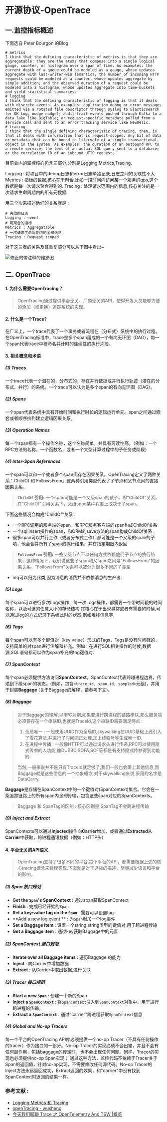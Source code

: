 # 开源协议-OpenTrace
## 一.监控指标概述

下面选自 Peter Bourgon 的Blog

```text
# metrics
I think that the defining characteristic of metrics is that they are aggregatable: they are the atoms that compose into a single logical gauge, counter, or histogram over a span of time. As examples: the current depth of a queue could be modeled as a gauge, whose updates aggregate with last-writer-win semantics; the number of incoming HTTP requests could be modeled as a counter, whose updates aggregate by simple addition; and the observed duration of a request could be modeled into a histogram, whose updates aggregate into time-buckets and yield statistical summaries.
# logging
I think that the defining characteristic of logging is that it deals with discrete events. As examples: application debug or error messages emitted via a rotated file descriptor through syslog to Elasticsearch (or OK Log, nudge nudge); audit-trail events pushed through Kafka to a data lake like BigTable; or request-specific metadata pulled from a service call and sent to an error tracking service like NewRelic.
# tracing
I think that the single defining characteristic of tracing, then, is that it deals with information that is request-scoped. Any bit of data or metadata that can be bound to lifecycle of a single transactional object in the system. As examples: the duration of an outbound RPC to a remote service; the text of an actual SQL query sent to a database; or the correlation ID of an inbound HTTP request.
```

目前业内的监控核心包含三部分,分别是Logging,Metrics,Tracing,

Logging : 将项目中的debug日志和error日志单独记录,日志之间的关联性不大
		Metrics : 指标的数据,核心在于聚合,比如一段时间内访问某一个服务的qps,这个数据是每一次请求聚合得到的.
		Tracing : 处理请求范围内的信息,核心关注的是一次请求生命周期内的所有元数据.

用三个次来描述他们的关系就是 : 

```
# 离散的日志
Logging : event
# 可聚合的指标
Metrics : Aggregatable
# 一次请求生命周期内的全部信息
Tracing : Request scoped
```

对于这三者的关系及其重复部分可以从下图中看出~

![修正的带注释的维恩图](http://peter.bourgon.org/img/instrumentation/02.png)

## 二. OpenTrace 
#### 1. 为什么需要OpenTracing？
> OpenTracing通过提供平台无关、厂商无关的API，使得开发人员能够方便的添加（或更换）追踪系统的实现。

#### 2. 什么是一个Trace?
在广义上，一个trace代表了一个事务或者流程在（分布式）系统中的执行过程。在OpenTracing标准中，trace是多个span组成的一个有向无环图（DAG），每一个span代表trace中被命名并计时的连续性的执行片段。

#### 3. 相关概念和术语
##### (1) Traces
一个trace代表一个潜在的，分布式的，存在并行数据或并行执行轨迹（潜在的分布式、并行）的系统。一个trace可以认为是多个span的有向无环图（DAG）。
##### (2) Spans
一个span代表系统中具有开始时间和执行时长的逻辑运行单元。span之间通过嵌套或者顺序排列建立逻辑因果关系。
##### (3) Operation Names
每一个span都有一个操作名称，这个名称简单，并具有可读性高。（例如：一个RPC方法的名称，一个函数名，或者一个大型计算过程中的子任务或阶段）
##### (4) Inter-Span References
一个span可以和一个或者多个span间存在因果关系。OpenTracing定义了两种关系：ChildOf 和 FollowsFrom。这两种引用类型代表了子节点和父节点间的直接因果关系。

> **`ChildOf` 引用:** 一个span可能是一个父级span的孩子，即"ChildOf"关系。在"ChildOf"引用关系下，父级span某种程度上取决于子span。

下面这些情况会构成"ChildOf"关系：

- 一个RPC调用的服务端的span，和RPC服务客户端的span构成ChildOf关系
- 一个sql insert操作的span，和ORM的save方法的span构成ChildOf关系
- 很多span可以并行工作（或者分布式工作）都可能是一个父级的span的子项，他会合并所有子span的执行结果，并在指定期限内返回

> **`FollowsFrom` 引用:** 一些父级节点不以任何方式依赖他们子节点的执行结果，这种情况下，我们说这些子span和父span之间是"FollowsFrom"的因果关系。"FollowsFrom"关系可以被分为很多不同的子类型

- mq可以归为此类,因为消息的消费并不依赖消息的生产者.

##### (5) Logs
每个span可以进行多次Logs操作，每一次Logs操作，都需要一个带时间戳的时间名称，以及可选的任意大小的存储结构.其核心在于出现异常或者有需要的时候,可以通过log的方式记录下系统此时的状态,例如堆栈信息等.

##### (6) Tags
每个span可以有多个键值对（key:value）形式的Tags，Tags是没有时间戳的，支持简单的对span进行注解和补充。例如 : 在进行SQL相关操作的时候,数据源,SQL语句都可以作为span补充的tag键值对.

##### (7) SpanContext
每个span必须提供方法访问**SpanContext**。SpanContext代表跨越进程边界，传递到下级span的状态。(例如，包含`<trace_id, span_id, sampled>`元组)，并用于封装**Baggage** (关于Baggage的解释，请参考下文)。
##### (8) Baggage
> 对于Baggage的理解,以RPC为例,如果要进行跨进程的链路串联,那么服务端必须要存在一个串联ID,也就是TraceId,这个串联ID需要满足两点 : 
>
> 1. 全局唯一 : 一般使用UUID作为全局ID,skywalking在UUID基础上还引入了雪花算法,并进行了时间回正处理,加上线程号等生成唯一ID.
> 2. 在进程中传播 : 一般像HTTP可以通过请求头进行传递,RPC可以使用隐式传参的人功能,像DUBBO,SOFA,SCF等都是有支持隐式传参得到功能的.
>
> 当然,一般来说并不是只有TraceId就足够了,我们一般也会带上其他信息,而Baggage就是这些信息的一个抽象概念.对于skywalking来说,采用的名字是DataCarry.

**Baggage**是存储在SpanContext中的一个键值对(SpanContext)集合。它会在一条追踪链路上的所有span内*全局*传输，包含这些span对应的SpanContexts。

> Baggage 和 SpanTag的区别 : 核心区别是 SpanTag不会跨进程传输

##### (9) Inject and Extract

SpanContexts可以通过**Injected**操作向**Carrier**增加，或者通过**Extracted**从**Carrier**中获取，跨进程通讯数据（例如：HTTP头）



#### 4. 平台无关的API语义

> OpenTracing支持了很多不同的平台,每个平台的API，都需要根据上述的核心tracing概念来建模实现,下面就是对于这些的描述，尽量减少语言和平台的影响。

##### (1) Span 接口规范
- **Get the `Span`'s SpanContext** : 通过span获取SpanContext
- **Finish** : 完成已经开始的`Span`
- **Set a key:value tag on the `Span`** : 需要可以设置tag
- **Add a new log event ** : 为`Span`增加一个log事件
- **Set a Baggage item** : 设置一个string:string类型的键值对,用于跨进程传输
- **Get a Baggage item** : 通过key获取Baggage中的元素

##### (2)  SpanContext 接口规范

- **Iterate over all Baggage items**  : 遍历Baggage 的能力
- **Inject** : 向Carrier中增加数据
- **Extract** : 从Carrier中取出数据,进行关联

##### (3) Tracer 接口规范

- **Start a new `Span`** : 创建一个新的Span
- **Inject a `SpanContext`** : 将`SpanContext`注入到`SpanContext`对象中，用于进行跨进程的传输。
- **Extract a `SpanContext`** : 通过"carrier"跨进程获取`SpanContext`信息

##### (4) Global and No-op Tracers

每一个平台的OpenTracing API库必须提供一个no-op Tracer（不具有任何操作的tracer）作为接口的一部分。No-op Tracer的实现必须不会出错，并且不会有任何副作用，包括baggage的传递时，也不会出现任何问题。同样，Tracer的实现也必须提供no-op Span实现；
通过这种方法，监控代码不依赖于Tracer关于Span的返回值，针对no-op实现，不需要修改任何源代码。No-op Tracer的Inject方法永远返回成功，Extract返回的效果，和"carrier"中没有找到SpanContext时返回的结果一样。


### 参考文献 : 

- [Logging,Metrics 和 Tracing](http://peter.bourgon.org/blog/2017/02/21/metrics-tracing-and-logging.html)
- [openTracing - wusheng](https://wu-sheng.gitbooks.io/opentracing-io/content/)
- [今天我们聊聊 Trace 之 OpenTelemetry And TSW |概览](https://mp.weixin.qq.com/s?__biz=MzAxMTQ2NTA1Mg==&mid=2247487700&idx=1&sn=91dd1840afd849790cac0e118ec6b221&chksm=9b41e8e7ac3661f179e488f7705cb212a99cb262e7aa1570f923a87de22911f937d656ad6792&scene=21#wechat_redirect)